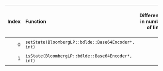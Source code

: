 |   Index | Function                                            |   Difference in number of lines |   Function size difference in bytes | Disassembly                                                             | Number of lines in assumed build   | Number of bytes in assumed build   | Number of lines in ignored build   | Number of bytes in ignored build   |
|--------:|:----------------------------------------------------|--------------------------------:|------------------------------------:|:------------------------------------------------------------------------|:-----------------------------------|:-----------------------------------|:-----------------------------------|:-----------------------------------|
|       0 | `setState(BloombergLP::bdlde::Base64Encoder*, int)` |                               1 |                                  16 | [Assumed](0.assume.s.txt), [Ignored](0.none.s.txt), [Diff](0.diff.html) | 3,680                              | 4,215,088                          | 3,664                              | 4,215,088                          |
|       1 | `isState(BloombergLP::bdlde::Base64Encoder*, int)`  |                              -1 |                                  16 | [Assumed](1.assume.s.txt), [Ignored](1.none.s.txt), [Diff](1.diff.html) | 7,424                              | 4,218,768                          | 7,408                              | 4,218,752                          |